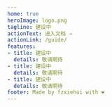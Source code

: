 ```yaml
---
home: true
heroImage: logo.png
tagline: 建设中
actionText: 进入文档 →
actionLink: /guide/
features:
- title: 建设中
  details: 敬请期待
- title: 建设中
  details: 敬请期待
- title: 建设中
  details: 敬请期待
footer: Made by fzxiehui with ❤️
---
```

